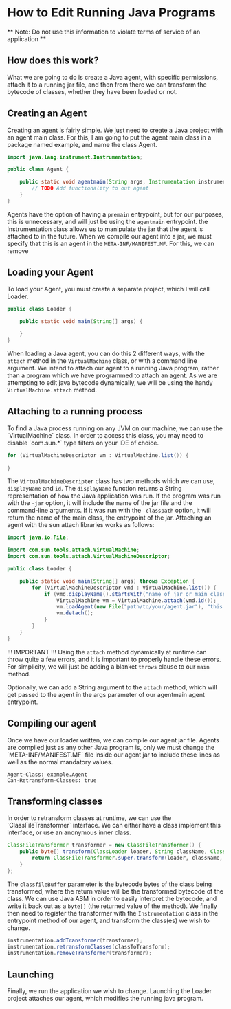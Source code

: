 # How to Edit Running Java Programs
** Note: Do not use this information to violate terms of service of an application **
<h2>How does this work?</h2>
What we are going to do is create a Java agent, with specific permissions, attach it to a running jar file, and then from there we can transform the bytecode of classes, whether they have been loaded or not.
<h2>Creating an Agent</h2>
Creating an agent is fairly simple. We just need to create a Java project with an agent main class. For this, I am going to put the agent main class in a package named example, and name the class Agent.

```java
import java.lang.instrument.Instrumentation;

public class Agent {

    public static void agentmain(String args, Instrumentation instrumentation) {
        // TODO Add functionality to out agent
    }
}
```

Agents have the option of having a `premain` entrypoint, but for our purposes, this is unnecessary, and will just be using the `agentmain` entrypoint. the Instrumentation class allows us to manipulate the jar that the agent is attached to in the future. When we compile our agent into a jar, we must specify that this is an agent in the `META-INF/MANIFEST.MF`. For this, we can remove
<h2>Loading your Agent</h2>
To load your Agent, you must create a separate project, which I will call Loader.

```java
public class Loader {

	public static void main(String[] args) {
		
	}
}
```

When loading a Java agent, you can do this 2 different ways, with the `attach` method in the `VirtualMachine` class, or with a command line argument. We intend to attach our agent to a running Java program, rather than a program which we have programmed to attach an agent. As we are attempting to edit java bytecode dynamically, we will be using the handy `VirtualMachine.attach` method.
<h2>Attaching to a running process</h2>
To find a Java process running on any JVM on our machine, we can use the `VirtualMachine` class. In order to access this class, you may need to disable `com.sun.*` type filters on your IDE of choice.

```java
for (VirtualMachineDescriptor vm : VirtualMachine.list()) {
	
}
```

The `VirtualMachineDescripter` class has two methods which we can use, `displayName` and `id`. The `displayName` function returns a String representation of how the Java application was run. If the program was run with the `-jar` option, it will include the name of the jar file and the command-line arguments. If it was run with the `-classpath` option, it will return the name of the main class, the entrypoint of the jar. Attaching an agent with the sun attach libraries works as follows:

```java
import java.io.File;

import com.sun.tools.attach.VirtualMachine;
import com.sun.tools.attach.VirtualMachineDescriptor;

public class Loader {

	public static void main(String[] args) throws Exception {
		for (VirtualMachineDescriptor vmd : VirtualMachine.list()) {
			if (vmd.displayName().startsWith("name of jar or main class name")) {
				VirtualMachine vm = VirtualMachine.attach(vmd.id());
				vm.loadAgent(new File("path/to/your/agent.jar"), "this is the argument that will be passed into your agentmain method");
				vm.detach();
			}
		}
	}
}
```
!!! IMPORTANT !!! Using the `attach` method dynamically at runtime can throw quite a few errors, and it is important to properly handle these errors. For simplicity, we will just be adding a blanket `throws` clause to our `main` method.

Optionally, we can add a String argument to the `attach` method, which will get passed to the agent in the args parameter of our agentmain agent entrypoint.
<h2>Compiling our agent</h2>
Once we have our loader written, we can compile our agent jar file. Agents are compiled just as any other Java program is, only we must change the `META-INF/MANIFEST.MF` file inside our agent jar to include these lines as well as the normal mandatory values.

```
Agent-Class: example.Agent
Can-Retransform-Classes: true
```

<h2>Transforming classes</h2>
In order to retransform classes at runtime, we can use the `ClassFileTransformer` interface. We can either have a class implement this interface, or use an anonymous inner class.

```java
ClassFileTransformer transformer = new ClassFileTransformer() {
	public byte[] transform(ClassLoader loader, String className, Class<?> classBeingRedefined, ProtectionDomain protectionDomain, byte[] classfileBuffer) throws IllegalClassFormatException {
		return ClassFileTransformer.super.transform(loader, className, classBeingRedefined, protectionDomain, classfileBuffer);
	}
};
```

The `classfileBuffer` parameter is the bytecode bytes of the class being transformed, where the return value will be the transformed bytecode of the class. We can use Java ASM in order to easily interpret the bytecode, and write it back out as a `byte[]` (the returned value of the method). We finally then need to register the transformer with the `Instrumentation` class in the entrypoint method of our agent, and transform the class(es) we wish to change.

```java
instrumentation.addTransformer(transformer);
instrumentation.retransformClasses(classToTransform);
instrumentation.removeTransformer(transformer);
```

<h2>Launching</h2>
Finally, we run the application we wish to change. Launching the Loader project attaches our agent, which modifies the running java program.
